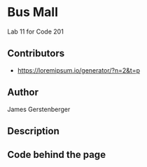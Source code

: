# Bus Mall
Lab 11 for Code 201

## Contributors
* https://loremipsum.io/generator/?n=2&t=p

## Author
James Gerstenberger

## Description


## Code behind the page
